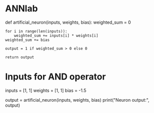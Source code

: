 # ANNlab
def artificial_neuron(inputs, weights, bias):
    weighted_sum = 0
    
    for i in range(len(inputs)):
        weighted_sum += inputs[i] * weights[i]
    weighted_sum += bias
       
    output = 1 if weighted_sum > 0 else 0

    return output

# Inputs for AND operator
inputs = [1, 1]
weights = [1, 1]
bias = -1.5

output = artificial_neuron(inputs, weights, bias)
print("Neuron output:", output)
